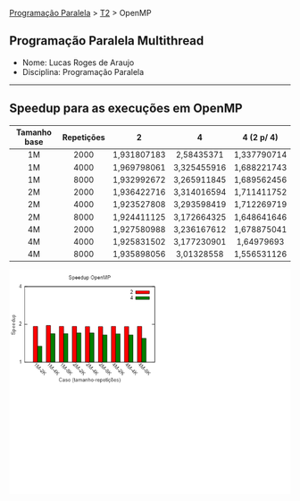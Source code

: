[Programação Paralela](https://github.com/lucasroges/elc139-2019a) > [T2](https://github.com/lucasroges/elc139-2019a/tree/master/trabalhos/t2) > OpenMP

Programação Paralela Multithread
--------------------------------

- Nome: Lucas Roges de Araujo
- Disciplina: Programação Paralela
--------------------------------

## Speedup para as execuções em OpenMP

|Tamanho base|Repetições|     2     |     4     | 4 (2 p/ 4)|
|:----------:|:--------:|:---------:|:---------:|:---------:|
|1M          |2000      |1,931807183|2,58435371 |1,337790714|
|1M          |4000      |1,969798061|3,325455916|1,688221743|
|1M          |8000      |1,932992672|3,265911845|1,689562456|
|2M          |2000      |1,936422716|3,314016594|1,711411752|
|2M          |4000      |1,923527808|3,293598419|1,712269719|
|2M          |8000      |1,924411125|3,172664325|1,648641646|
|4M          |2000      |1,927580988|3,236167612|1,678875041|
|4M          |4000      |1,925831502|3,177230901|1,64979693 |
|4M          |8000      |1,935898056|3,01328558 |1,556531126|

![speedup_omp](speedup_omp.png)